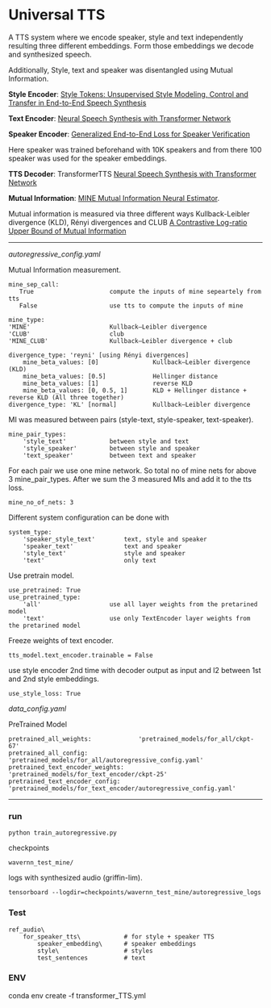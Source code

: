 
# Universal TTS
A TTS system where we encode speaker, style and text independently resulting three different embeddings. Form those
embeddings we decode and synthesized speech. 

Additionally, Style, text and speaker was disentangled using Mutual Information. 

**Style Encoder**: [Style Tokens: Unsupervised Style Modeling, Control and Transfer in End-to-End 
Speech Synthesis](https://arxiv.org/abs/1803.09017)

**Text Encoder**: [Neural Speech Synthesis with Transformer Network](https://arxiv.org/abs/1809.08895)

**Speaker Encoder**: [Generalized End-to-End Loss for Speaker Verification](https://arxiv.org/abs/1710.10467)

Here speaker was trained beforehand with 10K speakers and from there 100 speaker was used for the speaker embeddings. 

**TTS Decoder**: TransformerTTS [Neural Speech Synthesis with Transformer Network](https://arxiv.org/abs/1809.08895)

**Mutual Information**: [MINE Mutual Information Neural Estimator](https://arxiv.org/abs/1801.04062).

Mutual information is measured via three different ways Kullback-Leibler divergence (KLD), Rényi divergences and CLUB 
[A Contrastive Log-ratio Upper Bound of Mutual Information](https://arxiv.org/abs/2006.12013)

---
*autoregressive_config.yaml*

Mutual Information measurement.

    mine_sep_call:              
       True                     compute the inputs of mine sepeartely from tts
       False                    use tts to compute the inputs of mine
       
    mine_type:
    'MINE'                      Kullback–Leibler divergence
    'CLUB'                      club
    'MINE_CLUB'                 Kullback–Leibler divergence + club
        
    divergence_type: 'reyni' [using Rényi divergences]
        mine_beta_values: [0]               Kullback–Leibler divergence (KLD)
        mine_beta_values: [0.5]             Hellinger distance
        mine_beta_values: [1]               reverse KLD
        mine_beta_values: [0, 0.5, 1]       KLD + Hellinger distance + reverse KLD (All three together)
    divergence_type: 'KL' [normal]          Kullback–Leibler divergence
    
MI was measured between pairs (style-text, style-speaker, text-speaker).

    mine_pair_types: 
        'style_text'            between style and text
        'style_speaker'         between style and speaker
        'text_speaker'          between text and speaker
    
For each pair we use one mine network. So total no of mine nets for above 3 mine_pair_types. 
After we sum the 3 measured MIs and add it to the tts loss.
    
    mine_no_of_nets: 3
    
Different system configuration can be done with
    
    system_type: 
        'speaker_style_text'        text, style and speaker
        'speaker_text'              text and speaker
        'style_text'                style and speaker
        'text'                      only text

Use pretrain model.

    use_pretrained: True
    use_pretrained_type: 
        'all'                   use all layer weights from the pretarined model
        'text'                  use only TextEncoder layer weights from the pretarined model
        
Freeze weights of text encoder.
    
    tts_model.text_encoder.trainable = False

use style encoder 2nd time with decoder output as input and l2 between 1st and 2nd style embeddings.

    use_style_loss: True
    
*data_config.yaml*

PreTrained Model

    pretrained_all_weights:             'pretrained_models/for_all/ckpt-67'
    pretrained_all_config:              'pretrained_models/for_all/autoregressive_config.yaml'
    pretrained_text_encoder_weights:    'pretrained_models/for_text_encoder/ckpt-25'
    pretrained_text_encoder_config:     'pretrained_models/for_text_encoder/autoregressive_config.yaml'
    
    
---
### run

    python train_autoregressive.py

checkpoints

    wavernn_test_mine/
    
logs with synthesized audio (griffin-lim).

    tensorboard --logdir=checkpoints/wavernn_test_mine/autoregressive_logs

### Test
    ref_audio\
        for_speaker_tts\            # for style + speaker TTS
            speaker_embedding\      # speaker embeddings
            style\                  # styles
            test_sentences          # text

### ENV

conda env create -f transformer_TTS.yml
